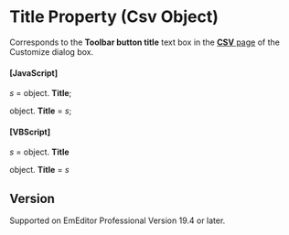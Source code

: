 # Title Property (Csv Object)

Corresponds to the **Toolbar button title** text box in the [**CSV** page](../../dlg/customize/csv/index) of the Customize dialog box.

#### \[JavaScript\]

_s_ = object. **Title**;

object. **Title** = _s_;

#### \[VBScript\]

_s_ = object. **Title**

object. **Title** = _s_

## Version

Supported on EmEditor Professional Version 19.4 or later.
